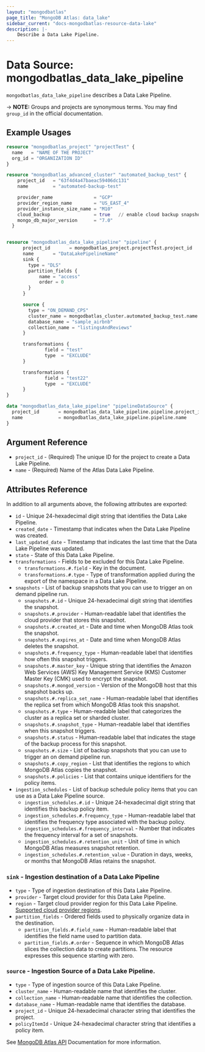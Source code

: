```yaml
---
layout: "mongodbatlas"
page_title: "MongoDB Atlas: data_lake"
sidebar_current: "docs-mongodbatlas-resource-data-lake"
description: |-
    Describe a Data Lake Pipeline.
---
```


# Data Source: mongodbatlas_data_lake_pipeline

`mongodbatlas_data_lake_pipeline` describes a Data Lake Pipeline.

-> **NOTE:** Groups and projects are synonymous terms. You may find `group_id` in the official documentation.

## Example Usages


```terraform
resource "mongodbatlas_project" "projectTest" {
  name   = "NAME OF THE PROJECT"
  org_id = "ORGANIZATION ID"
}

resource "mongodbatlas_advanced_cluster" "automated_backup_test" {
    project_id   = "63f4d4a47baeac59406dc131"
    name         = "automated-backup-test"

    provider_name               = "GCP"
    provider_region_name        = "US_EAST_4"
    provider_instance_size_name = "M10"
    cloud_backup                = true   // enable cloud backup snapshots
    mongo_db_major_version      = "7.0"
  }


resource "mongodbatlas_data_lake_pipeline" "pipeline" {
      project_id       = mongodbatlas_project.projectTest.project_id
      name       = "DataLakePipelineName"
      sink {
        type = "DLS"
        partition_fields {
            name = "access"
            order = 0
        }
      }

      source {
        type = "ON_DEMAND_CPS"
        cluster_name = mongodbatlas_cluster.automated_backup_test.name
        database_name = "sample_airbnb"
        collection_name = "listingsAndReviews"
      }

      transformations {
              field = "test"
              type  = "EXCLUDE"
      }

      transformations {
              field = "test22"
              type  = "EXCLUDE"
      }
}

data "mongodbatlas_data_lake_pipeline" "pipelineDataSource" {
  project_id       = mongodbatlas_data_lake_pipeline.pipeline.project_id
  name             = mongodbatlas_data_lake_pipeline.pipeline.name
}
```

## Argument Reference

* `project_id` - (Required) The unique ID for the project to create a Data Lake Pipeline.
* `name` - (Required) Name of the Atlas Data Lake Pipeline.

## Attributes Reference

In addition to all arguments above, the following attributes are exported:

* `id` -  Unique 24-hexadecimal digit string that identifies the Data Lake Pipeline.
* `created_date` - Timestamp that indicates when the Data Lake Pipeline was created.
* `last_updated_date` - Timestamp that indicates the last time that the Data Lake Pipeline was updated.
* `state` - State of this Data Lake Pipeline.
* `transformations` - Fields to be excluded for this Data Lake Pipeline.
  * `transformations.#.field` - Key in the document.
  * `transformations.#.type` - Type of transformation applied during the export of the namespace in a Data Lake Pipeline.
* `snapshots` - List of backup snapshots that you can use to trigger an on demand pipeline run.
  * `snapshots.#.id` - Unique 24-hexadecimal digit string that identifies the snapshot.
  * `snapshots.#.provider` - Human-readable label that identifies the cloud provider that stores this snapshot.
  * `snapshots.#.created_at` - Date and time when MongoDB Atlas took the snapshot.
  * `snapshots.#.expires_at` - Date and time when MongoDB Atlas deletes the snapshot.
  * `snapshots.#.frequency_type` - Human-readable label that identifies how often this snapshot triggers.
  * `snapshots.#.master_key` - Unique string that identifies the Amazon Web Services (AWS) Key Management Service (KMS) Customer Master Key (CMK) used to encrypt the snapshot.
  * `snapshots.#.mongod_version` - Version of the MongoDB host that this snapshot backs up.
  * `snapshots.#.replica_set_name` - Human-readable label that identifies the replica set from which MongoDB Atlas took this snapshot.
  * `snapshots.#.type` - Human-readable label that categorizes the cluster as a replica set or sharded cluster.
  * `snapshots.#.snapshot_type` - Human-readable label that identifies when this snapshot triggers.
  * `snapshots.#.status` - Human-readable label that indicates the stage of the backup process for this snapshot.
  * `snapshots.#.size` - List of backup snapshots that you can use to trigger an on demand pipeline run.
  * `snapshots.#.copy_region` - List that identifies the regions to which MongoDB Atlas copies the snapshot.
  * `snapshots.#.policies` - List that contains unique identifiers for the policy items.
* `ingestion_schedules` - List of backup schedule policy items that you can use as a Data Lake Pipeline source.
  * `ingestion_schedules.#.id` - Unique 24-hexadecimal digit string that identifies this backup policy item.
  * `ingestion_schedules.#.frequency_type` - Human-readable label that identifies the frequency type associated with the backup policy.
  * `ingestion_schedules.#.frequency_interval` - Number that indicates the frequency interval for a set of snapshots.
  * `ingestion_schedules.#.retention_unit` - Unit of time in which MongoDB Atlas measures snapshot retention.
  * `ingestion_schedules.#.retention_value` - Duration in days, weeks, or months that MongoDB Atlas retains the snapshot. 

### `sink` - Ingestion destination of a Data Lake Pipeline
  * `type` - Type of ingestion destination of this Data Lake Pipeline.
  * `provider` - Target cloud provider for this Data Lake Pipeline.
  * `region` - Target cloud provider region for this Data Lake Pipeline. [Supported cloud provider regions](https://www.mongodb.com/docs/datalake/limitations).
  * `partition_fields` - Ordered fields used to physically organize data in the destination.
    * `partition_fields.#.field_name` - Human-readable label that identifies the field name used to partition data.
    * `partition_fields.#.order` - Sequence in which MongoDB Atlas slices the collection data to create partitions. The resource expresses this sequence starting with zero.
### `source` - Ingestion Source of a Data Lake Pipeline.
  * `type` - Type of ingestion source of this Data Lake Pipeline.
  * `cluster_name` - Human-readable name that identifies the cluster.
  * `collection_name` - Human-readable name that identifies the collection.
  * `database_name` - Human-readable name that identifies the database.
  * `project_id` - Unique 24-hexadecimal character string that identifies the project.
  * `policyItemId` - Unique 24-hexadecimal character string that identifies a policy item.

See [MongoDB Atlas API](https://www.mongodb.com/docs/atlas/reference/api-resources-spec/#tag/Data-Lake-Pipelines) Documentation for more information.